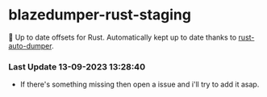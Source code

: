 # blazedumper-rust-staging

🚀 Up to date offsets for Rust. Automatically kept up to date thanks to [rust-auto-dumper](https://github.com/Akandesh/rust-auto-dumper).


### Last Update 13-09-2023 13:28:40
- If there's something missing then open a issue and i'll try to add it asap.